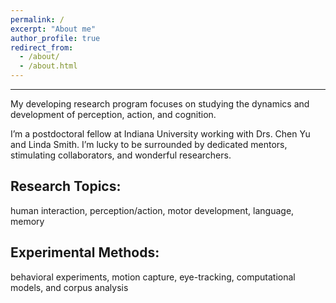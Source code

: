 ```yaml
---
permalink: /
excerpt: "About me"
author_profile: true
redirect_from: 
  - /about/
  - /about.html
---
```


---------
My developing research program focuses on studying the dynamics and development of perception, action, and cognition.  

I’m a postdoctoral fellow at Indiana University working with Drs. Chen Yu and Linda Smith. I’m lucky to be surrounded by dedicated mentors, stimulating collaborators, and wonderful researchers. 

Research Topics:
----------------
human interaction, perception/action, motor development, language, memory

Experimental Methods:
---------------------
behavioral experiments, motion capture, eye-tracking, computational models, and corpus analysis





